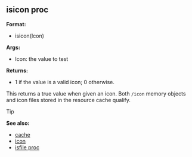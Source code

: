 ## isicon proc

**Format:**
+   isicon(Icon)
<!-- -->
**Args:**
+   Icon: the value to test
<!-- -->
**Returns:**
+   1 if the value is a valid icon; 0 otherwise.


This returns a true value when given an icon. Both `/icon`
memory objects and icon files stored in the resource cache qualify.

> [!TIP] 
> **See also:**
> +   [cache](/ref/DM/cache.md) 
> +   [icon](/ref/icon.md) 
> +   [isfile proc](/ref/proc/isfile.md) <!-- -->